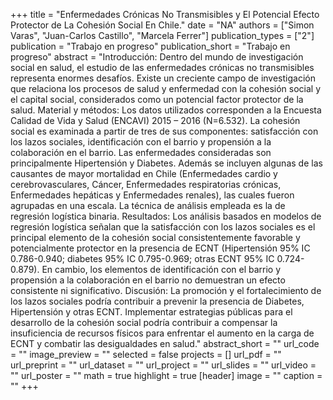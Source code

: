 +++
title = "Enfermedades Crónicas No Transmisibles y El Potencial Efecto Protector de La Cohesión Social En Chile."
date = "NA"
authors = ["Simon Varas", "Juan-Carlos Castillo", "Marcela Ferrer"]
publication_types = ["2"]
publication = "Trabajo en progreso"
publication_short = "Trabajo en progreso"
abstract = "Introducción: Dentro del mundo de investigación social en salud, el estudio de las enfermedades crónicas no transmisibles representa enormes desafíos. Existe un creciente campo de investigación que relaciona los procesos de salud y enfermedad con la cohesión social y el capital social, considerados como  un potencial factor protector de la salud. Material y métodos: Los datos utilizados corresponden a la Encuesta Calidad de Vida y Salud (ENCAVI) 2015 – 2016 (N=6.532). La cohesión social es examinada a partir de tres de sus componentes: satisfacción con los lazos sociales, identificación con el barrio y propensión a la colaboración en el barrio. Las enfermedades consideradas son principalmente Hipertensión y Diabetes. Además se incluyen algunas de las causantes de mayor mortalidad en Chile (Enfermedades cardio y cerebrovasculares, Cáncer, Enfermedades respiratorias crónicas, Enfermedades hepáticas y Enfermedades renales), las cuales fueron agrupadas en una escala. La técnica de análisis empleada es la de regresión logística binaria. Resultados: Los análisis basados en modelos de regresión logística señalan que la satisfacción con los lazos sociales es el principal elemento de la cohesión social consistentemente favorable y potencialmente protector en la presencia de ECNT (Hipertensión 95% IC 0.786-0.940; diabetes 95% IC 0.795-0.969; otras ECNT 95% IC 0.724-0.879). En cambio, los elementos de identificación con el barrio y propensión a la colaboración en el barrio no demuestran un efecto consistente ni significativo. Discusión: La promoción y el fortalecimiento de los lazos sociales podría contribuir a prevenir la presencia de Diabetes, Hipertensión y otras ECNT. Implementar estrategias públicas para el desarrollo de la cohesión social podría contribuir a compensar la insuficiencia de recursos físicos para enfrentar el aumento en la carga de ECNT y combatir las desigualdades en salud."
abstract_short = ""
url_code = ""
image_preview = ""
selected = false
projects = []
url_pdf = ""
url_preprint = ""
url_dataset = ""
url_project = ""
url_slides = ""
url_video = ""
url_poster = ""
math = true
highlight = true
[header]
image = ""
caption = ""
+++
